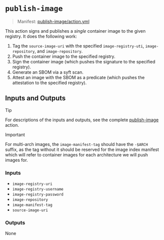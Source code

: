 # `publish-image`

> Manifest: [publish-image/action.yml][publish-image]

This action signs and publishes a *single* container image to the given registry. It does the
following work:

1. Tag the `source-image-uri` with the specified `image-registry-uti`, `image-repository`, and
   `image-repository`.
2. Push the container image to the specified registry.
3. Sign the container image (which pushes the signature to the specified registry).
4. Generate an SBOM via a syft scan.
5. Attest an image with the SBOM as a predicate (which pushes the attestation to the specified
   registry).

## Inputs and Outputs

> [!TIP]
> For descriptions of the inputs and outputs, see the complete [publish-image] action.

<!-- markdownlint-disable-next-line MD028 -->
> [!IMPORTANT]
> For multi-arch images, the `image-manifest-tag` should have the `-$ARCH` suffix, as the tag
> without it should be reserved for the image index manifest which will refer to container images
> for each architecture we will push images for.

### Inputs

- `image-registry-uri`
- `image-registry-username`
- `image-registry-password`
- `image-repository`
- `image-manifest-tag`
- `source-image-uri`

### Outputs

None

[publish-image]: ./action.yml
